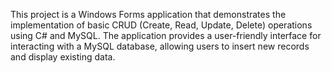 This project is a Windows Forms application that demonstrates the implementation of 
basic CRUD (Create, Read, Update, Delete) operations using C# and MySQL. 
The application provides a user-friendly interface for interacting with 
a MySQL database, allowing users to insert new records and display existing data.

